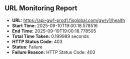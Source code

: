 ## URL Monitoring Report

- **URL:** https://api-gw1-prod1.fisglobal.com/gw/v1/health
- **Start Time:** 2025-09-10T19:00:18.578516
- **End Time:** 2025-09-10T19:00:18.778505
- **Total Time Taken:** 0.199989 seconds
- **HTTP Status Code:** 403
- **Status:** Failure
- **Failure Reason:** HTTP Status Code: 403
